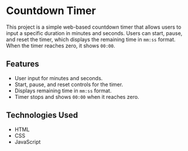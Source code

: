 # Countdown Timer

This project is a simple web-based countdown timer that allows users to input a specific duration in minutes and seconds. Users can start, pause, and reset the timer, which displays the remaining time in `mm:ss` format. When the timer reaches zero, it shows `00:00`.

## Features

- User input for minutes and seconds.
- Start, pause, and reset controls for the timer.
- Displays remaining time in `mm:ss` format.
- Timer stops and shows `00:00` when it reaches zero.

## Technologies Used

- HTML
- CSS
- JavaScript



